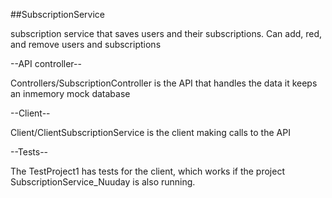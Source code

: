 ##SubscriptionService

subscription service that saves users and their subscriptions.
Can add, red, and remove users and subscriptions

--API controller--

Controllers/SubscriptionController is the API that handles the data
it keeps an inmemory mock database

--Client--

Client/ClientSubscriptionService is the client making calls to the API

--Tests--

The TestProject1 has tests for the client, which works if the project SubscriptionService_Nuuday is also running.

 
